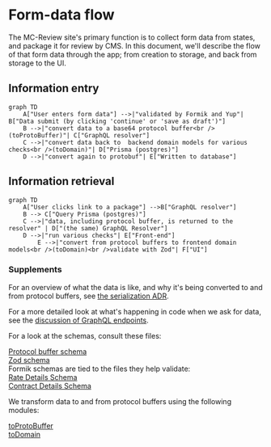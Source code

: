 # Form-data flow

The MC-Review site's primary function is to collect form data from states, and package it for review by CMS. In this document, we'll describe the flow of that form data through the app; from creation to storage, and back from storage to the UI.

## Information entry

```mermaid
graph TD
    A["User enters form data"] -->|"validated by Formik and Yup"| B["Data submit (by clicking 'continue' or 'save as draft')"]
    B -->|"convert data to a base64 protocol buffer<br />(toProtoBuffer)"| C["GraphQL resolver"]
    C -->|"convert data back to  backend domain models for various checks<br />(toDomain)"| D["Prisma (postgres)"]
    D -->|"convert again to protobuf"| E["Written to database"]
```

## Information retrieval

```mermaid
graph TD
    A["User clicks link to a package"] -->B["GraphQL resolver"]
    B --> C["Query Prisma (postgres)"]
    C -->|"data, including protocol buffer, is returned to the resolver" | D["(the same) GraphQL Resolver"]
    D -->|"run various checks"| E["Front-end"]
        E -->|"convert from protocol buffers to frontend domain models<br />(toDomain)<br />validate with Zod"| F["UI"]

```

### Supplements

For an overview of what the data is like, and why it's being converted to and from protocol buffers, see [the serialization ADR](../architectural-decision-records/008-form-data-serialization.md).

For a more detailed look at what's happening in code when we ask for data, see the [discussion of GraphQL endpoints](creating-endpoints.md#graphql).

For a look at the schemas, consult these files:

[Protocol buffer schema](../../services/app-proto/src/health_plan_form_data.proto)  
[Zod schema](../../services/app-web/src/common-code/proto/healthPlanFormDataProto/unlockedHealthPlanFormDataSchema.ts)  
Formik schemas are tied to the files they help validate:  
[Rate Details Schema](../../services/app-web/src/pages/StateSubmission/RateDetails/RateDetailsSchema.ts)  
[Contract Details Schema](../../services/app-web/src/pages/StateSubmission/ContractDetails/ContractDetailsSchema.ts)

We transform data to and from protocol buffers using the following modules:

[toProtoBuffer](../../services/app-web/src/common-code/proto/healthPlanFormDataProto/toProtoBuffer.ts)  
[toDomain](../../services/app-web/src/common-code/proto/healthPlanFormDataProto/toDomain.ts)
